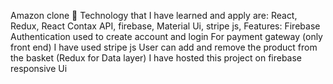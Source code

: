 Amazon clone 🛒
Technology that I have learned and apply are: React, Redux, React Contax API, firebase, Material Ui, stripe js,
Features:  Firebase Authentication used to create account and login
            For payment gateway (only front end) I have used stripe js
            User can add and remove the product from the basket (Redux for Data layer)
            I have hosted this project on firebase 
            responsive Ui
